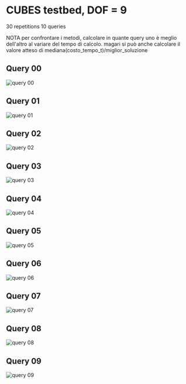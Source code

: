 # CUBES testbed, DOF = 9
30 repetitions
10 queries

NOTA per confrontare i metodi, calcolare in quante query uno è meglio dell'altro al variare del tempo di calcolo.
magari si può anche calcolare il valore atteso di mediana(costo_tempo_t)/miglior_soluzione

## Query 00
![query 00](cubes_dof_9query_0.png)
## Query 01
![query 01](cubes_dof_9query_1.png)
## Query 02
![query 02](cubes_dof_9query_2.png)
## Query 03
![query 03](cubes_dof_9query_3.png)
## Query 04
![query 04](cubes_dof_9query_4.png)
## Query 05
![query 05](cubes_dof_9query_5.png)
## Query 06
![query 06](cubes_dof_9query_6.png)
## Query 07
![query 07](cubes_dof_9query_7.png)
## Query 08
![query 08](cubes_dof_9query_8.png)
## Query 09
![query 09](cubes_dof_9query_9.png)
